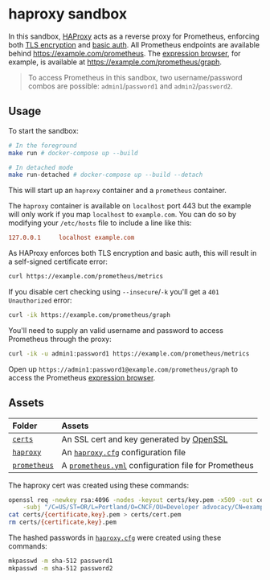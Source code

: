 # haproxy sandbox

In this sandbox, [HAProxy](http://www.haproxy.org/) acts as a reverse proxy for Prometheus, enforcing both [TLS encryption](https://prometheus.io/docs/guides/tls-encryption) and [basic auth](https://prometheus.io/docs/guides/basic-auth). All Prometheus endpoints are available behind https://example.com/prometheus. The [expression browser](https://prometheus.io/docs/visualization/browser), for example, is available at https://example.com/prometheus/graph.

> To access Prometheus in this sandbox, two username/password combos are possible: `admin1`/`password1` and `admin2`/`password2`.

## Usage

To start the sandbox:

```bash
# In the foreground
make run # docker-compose up --build

# In detached mode
make run-detached # docker-compose up --build --detach
```

This will start up an `haproxy` container and a `prometheus` container.

The `haproxy` container is available on `localhost` port 443 but the example will only work if you map `localhost` to `example.com`. You can do so by modifying your `/etc/hosts` file to include a line like this:

```conf
127.0.0.1     localhost example.com
```

As HAProxy enforces both TLS encryption and basic auth, this will result in a self-signed certificate error:

```bash
curl https://example.com/prometheus/metrics
```

If you disable cert checking using `--insecure`/`-k` you'll get a `401 Unauthorized` error:

```bash
curl -ik https://example.com/prometheus/graph
```

You'll need to supply an valid username and password to access Prometheus through the proxy:

```bash
curl -ik -u admin1:password1 https://example.com/prometheus/metrics
```

Open up `https://admin1:password1@example.com/prometheus/graph` to access the Prometheus [expression browser](https://prometheus.io/docs/visualization/browser).

## Assets

Folder | Assets
:------|:------
[`certs`](./certs) | An SSL cert and key generated by [OpenSSL](https://www.openssl.org/)
[`haproxy`](./haproxy) | An [`haproxy.cfg`](./haproxy/haproxy.cfg) configuration file
[`prometheus`](./prometheus) | A [`prometheus.yml`](./prometheus/prometheus.yml) configuration file for Prometheus

The haproxy cert was created using these commands:

```bash
openssl req -newkey rsa:4096 -nodes -keyout certs/key.pem -x509 -out certs/certificate.pem \
    -subj "/C=US/ST=OR/L=Portland/O=CNCF/OU=Developer advocacy/CN=example.com"
cat certs/{certificate,key}.pem > certs/cert.pem
rm certs/{certificate,key}.pem
```

The hashed passwords in [`haproxy.cfg`](./haproxy/haproxy.cfg) were created using these commands:

```bash
mkpasswd -m sha-512 password1
mkpasswd -m sha-512 password2
```